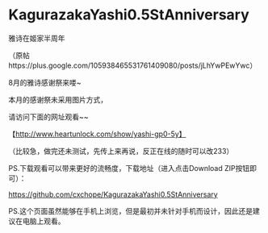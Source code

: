 KagurazakaYashi0.5StAnniversary
===============================

雅诗在姬家半周年

（原帖https://plus.google.com/105938465531761409080/posts/jLhYwPEwYwc）

8月的雅诗感谢祭来喽~

本月的感谢祭未采用图片方式，

请访问下面的网址观看~~

【http://www.heartunlock.com/show/yashi-gp0-5y】

（比较急，做完还未测试，先传上来再说，反正在线的随时可以改233）

PS.下载观看可以带来更好的流畅度，下载地址（进入点击Download ZIP按钮即可）：

https://github.com/cxchope/KagurazakaYashi0.5StAnniversary

PS.这个页面虽然能够在手机上浏览，但是最初并未针对手机而设计，因此还是建议在电脑上观看。

